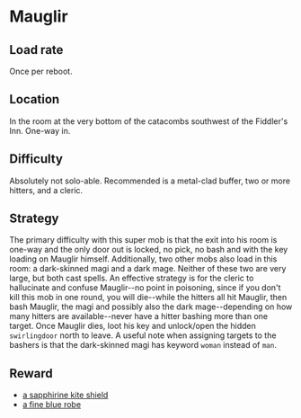 # Mauglir

## Load rate

Once per reboot.

## Location

In the room at the very bottom of the catacombs southwest of the Fiddler's Inn.
One-way in.

## Difficulty

Absolutely not solo-able. Recommended is a metal-clad buffer, two or more
hitters, and a cleric.

## Strategy

The primary difficulty with this super mob is that the exit into his room is
one-way and the only door out is locked, no pick, no bash and with the key
loading on Mauglir himself. Additionally, two other mobs also load in this room:
a dark-skinned magi and a dark mage. Neither of these two are very large, but
both cast spells. An effective strategy is for the cleric to hallucinate
and confuse Mauglir--no point in poisoning, since if you don't kill this mob in
one round, you will die--while the hitters all hit Mauglir, then bash Mauglir,
the magi and possibly also the dark mage--depending on how many hitters are
available--never have a hitter bashing more than one target. Once Mauglir
dies, loot his key and unlock/open the hidden `swirlingdoor` north to leave. A
useful note when assigning targets to the bashers is that the dark-skinned magi
has keyword `woman` instead of `man`.

## Reward

* [a sapphirine kite shield](/docs/items/shields.md#a-sapphirine-kite-shield)
* [a fine blue robe](/docs/items/clothing.md#a-fine-blue-robe)
